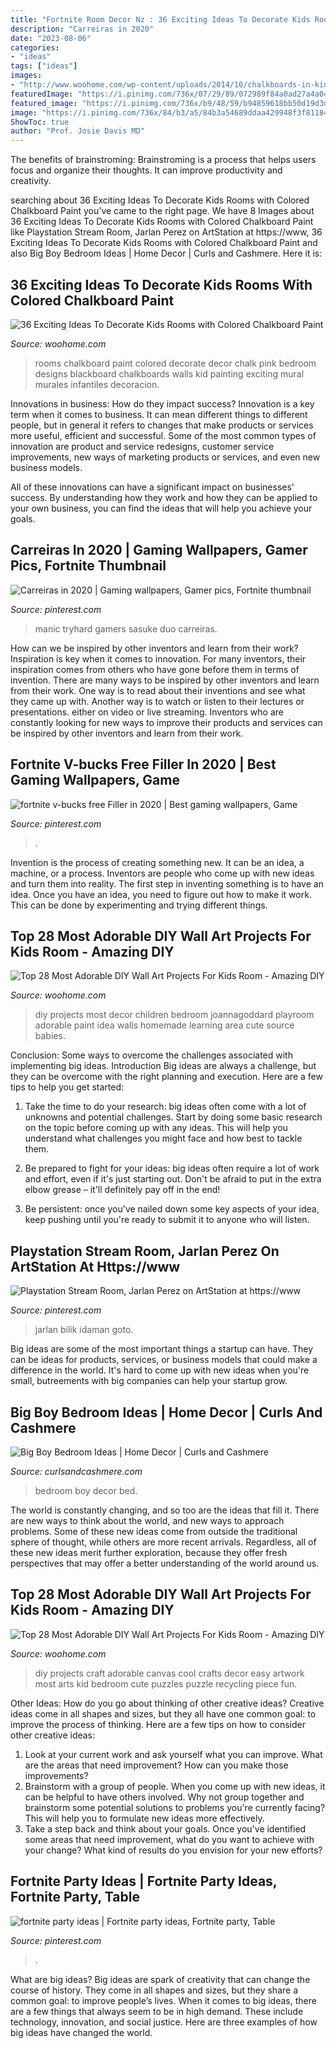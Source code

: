 ```yaml
---
title: "Fortnite Room Decor Nz : 36 Exciting Ideas To Decorate Kids Rooms With Colored Chalkboard Paint"
description: "Carreiras in 2020"
date: "2023-08-06"
categories:
- "ideas"
tags: ["ideas"]
images:
- "http://www.woohome.com/wp-content/uploads/2014/10/chalkboards-in-kids-rooms-1.jpg"
featuredImage: "https://i.pinimg.com/736x/07/29/89/072989f84a0ad27a4a04a9e541c5bf6b.jpg"
featured_image: "https://i.pinimg.com/736x/b9/48/59/b94859618bb50d19d3dbd7d3fbf8aca0.jpg"
image: "https://i.pinimg.com/736x/84/b3/a5/84b3a54689ddaa429948f3f81184756d.jpg"
ShowToc: true
author: "Prof. Josie Davis MD"
---
```



The benefits of brainstroming:
Brainstroming is a process that helps users focus and organize their thoughts. It can improve productivity and creativity.

	

		
searching about 36 Exciting Ideas To Decorate Kids Rooms with Colored Chalkboard Paint you've came to the right page. We have 8 Images about 36 Exciting Ideas To Decorate Kids Rooms with Colored Chalkboard Paint like Playstation Stream Room, Jarlan Perez on ArtStation at https://www, 36 Exciting Ideas To Decorate Kids Rooms with Colored Chalkboard Paint and also Big Boy Bedroom Ideas | Home Decor | Curls and Cashmere. Here it is:
		
    
## 36 Exciting Ideas To Decorate Kids Rooms With Colored Chalkboard Paint

<img loading=lazy src="http://www.woohome.com/wp-content/uploads/2014/10/chalkboards-in-kids-rooms-1.jpg" onerror="this.onerror=null;this.src='https://tse3.mm.bing.net/th?id=OIP.uNJeuyAkAS6IY7N7QtEEyQHaKg&amp;pid=15.1';" alt="36 Exciting Ideas To Decorate Kids Rooms with Colored Chalkboard Paint">

_Source: woohome.com_

>rooms chalkboard paint colored decorate decor chalk pink bedroom designs blackboard chalkboards walls kid painting exciting mural murales infantiles decoracion. 

	

Innovations in business: How do they impact success?
Innovation is a key term when it comes to business. It can mean different things to different people, but in general it refers to changes that make products or services more useful, efficient and successful.
Some of the most common types of innovation are product and service redesigns, customer service improvements, new ways of marketing products or services, and even new business models.

All of these innovations can have a significant impact on businesses' success. By understanding how they work and how they can be applied to your own business, you can find the ideas that will help you achieve your goals.

    
## Carreiras In 2020 | Gaming Wallpapers, Gamer Pics, Fortnite Thumbnail

<img loading=lazy src="https://i.pinimg.com/736x/b9/48/59/b94859618bb50d19d3dbd7d3fbf8aca0.jpg" onerror="this.onerror=null;this.src='https://tse3.mm.bing.net/th?id=OIP.ykcp4KgWa5A8QioMlLJ9NgHaEL&amp;pid=15.1';" alt="Carreiras in 2020 | Gaming wallpapers, Gamer pics, Fortnite thumbnail">

_Source: pinterest.com_

>manic tryhard gamers sasuke duo carreiras. 

	

How can we be inspired by other inventors and learn from their work?
Inspiration is key when it comes to innovation. For many inventors, their inspiration comes from others who have gone before them in terms of invention. There are many ways to be inspired by other inventors and learn from their work. One way is to read about their inventions and see what they came up with. Another way is to watch or listen to their lectures or presentations. either on video or live streaming. Inventors who are constantly looking for new ways to improve their products and services can be inspired by other inventors and learn from their work.

    
## Fortnite V-bucks Free Filler In 2020 | Best Gaming Wallpapers, Game

<img loading=lazy src="https://i.pinimg.com/736x/07/29/89/072989f84a0ad27a4a04a9e541c5bf6b.jpg" onerror="this.onerror=null;this.src='https://tse2.mm.bing.net/th?id=OIP.V2QVqkHJ6nWiiHF5VpPw3QHaEK&amp;pid=15.1';" alt="fortnite v-bucks free Filler in 2020 | Best gaming wallpapers, Game">

_Source: pinterest.com_

>. 

	

Invention is the process of creating something new. It can be an idea, a machine, or a process. Inventors are people who come up with new ideas and turn them into reality. The first step in inventing something is to have an idea. Once you have an idea, you need to figure out how to make it work. This can be done by experimenting and trying different things.

    
## Top 28 Most Adorable DIY Wall Art Projects For Kids Room - Amazing DIY

<img loading=lazy src="http://www.woohome.com/wp-content/uploads/2014/12/DIY-Wall-art-for-kids-room-21.jpg" onerror="this.onerror=null;this.src='https://tse1.mm.bing.net/th?id=OIP.oRJJXyOcojPR7scfcWLJEwHaLH&amp;pid=15.1';" alt="Top 28 Most Adorable DIY Wall Art Projects For Kids Room - Amazing DIY">

_Source: woohome.com_

>diy projects most decor children bedroom joannagoddard playroom adorable paint idea walls homemade learning area cute source babies. 

	

Conclusion: Some ways to overcome the challenges associated with implementing big ideas.
Introduction
Big ideas are always a challenge, but they can be overcome with the right planning and execution. Here are a few tips to help you get started:

1. Take the time to do your research: big ideas often come with a lot of unknowns and potential challenges. Start by doing some basic research on the topic before coming up with any ideas. This will help you understand what challenges you might face and how best to tackle them.

2. Be prepared to fight for your ideas: big ideas often require a lot of work and effort, even if it's just starting out. Don't be afraid to put in the extra elbow grease – it'll definitely pay off in the end!

3. Be persistent: once you've nailed down some key aspects of your idea, keep pushing until you're ready to submit it to anyone who will listen.

    
## Playstation Stream Room, Jarlan Perez On ArtStation At Https://www

<img loading=lazy src="https://i.pinimg.com/736x/84/b3/a5/84b3a54689ddaa429948f3f81184756d.jpg" onerror="this.onerror=null;this.src='https://tse1.mm.bing.net/th?id=OIP.jc2UTdTZoTaX9pM9gk8s9AHaHa&amp;pid=15.1';" alt="Playstation Stream Room, Jarlan Perez on ArtStation at https://www">

_Source: pinterest.com_

>jarlan bilik idaman goto. 

	

Big ideas are some of the most important things a startup can have. They can be ideas for products, services, or business models that could make a difference in the world. It's hard to come up with new ideas when you're small, butreements with big companies can help your startup grow.

    
## Big Boy Bedroom Ideas | Home Decor | Curls And Cashmere

<img loading=lazy src="https://i1.wp.com/www.curlsandcashmere.com/wp-content/uploads/2018/04/big-boy-bedroom-ideas-bed.jpg?fit=699%2C1047&amp;ssl=1" onerror="this.onerror=null;this.src='https://tse4.mm.bing.net/th?id=OIP.VZVeXqBVXz3A2V571t9prwHaLF&amp;pid=15.1';" alt="Big Boy Bedroom Ideas | Home Decor | Curls and Cashmere">

_Source: curlsandcashmere.com_

>bedroom boy decor bed. 

	

The world is constantly changing, and so too are the ideas that fill it. There are new ways to think about the world, and new ways to approach problems. Some of these new ideas come from outside the traditional sphere of thought, while others are more recent arrivals. Regardless, all of these new ideas merit further exploration, because they offer fresh perspectives that may offer a better understanding of the world around us.

    
## Top 28 Most Adorable DIY Wall Art Projects For Kids Room - Amazing DIY

<img loading=lazy src="http://www.woohome.com/wp-content/uploads/2014/12/DIY-Wall-art-for-kids-room-5.jpg" onerror="this.onerror=null;this.src='https://tse4.mm.bing.net/th?id=OIP.9xkyHgjRy3jtvZhmYrX05QHaPo&amp;pid=15.1';" alt="Top 28 Most Adorable DIY Wall Art Projects For Kids Room - Amazing DIY">

_Source: woohome.com_

>diy projects craft adorable canvas cool crafts decor easy artwork most arts kid bedroom cute puzzles puzzle recycling piece fun. 

	

Other Ideas: How do you go about thinking of other creative ideas?
Creative ideas come in all shapes and sizes, but they all have one common goal: to improve the process of thinking. Here are a few tips on how to consider other creative ideas:
1. Look at your current work and ask yourself what you can improve. What are the areas that need improvement? How can you make those improvements?
2. Brainstorm with a group of people. When you come up with new ideas, it can be helpful to have others involved. Why not group together and brainstorm some potential solutions to problems you're currently facing? This will help you to formulate new ideas more effectively.
3. Take a step back and think about your goals. Once you've identified some areas that need improvement, what do you want to achieve with your change? What kind of results do you envision for your new efforts?

    
## Fortnite Party Ideas | Fortnite Party Ideas, Fortnite Party, Table

<img loading=lazy src="https://i.pinimg.com/originals/95/31/19/953119c7d35afeca354b5bcd6eb091d6.jpg" onerror="this.onerror=null;this.src='https://tse4.mm.bing.net/th?id=OIP.GqiN4tob9jmecRBW_ZwzVAHaJ4&amp;pid=15.1';" alt="fortnite party ideas | Fortnite party ideas, Fortnite party, Table">

_Source: pinterest.com_

>. 

	

What are big ideas?
Big ideas are spark of creativity that can change the course of history. They come in all shapes and sizes, but they share a common goal: to improve people’s lives. When it comes to big ideas, there are a few things that always seem to be in high demand. These include technology, innovation, and social justice. Here are three examples of how big ideas have changed the world.

